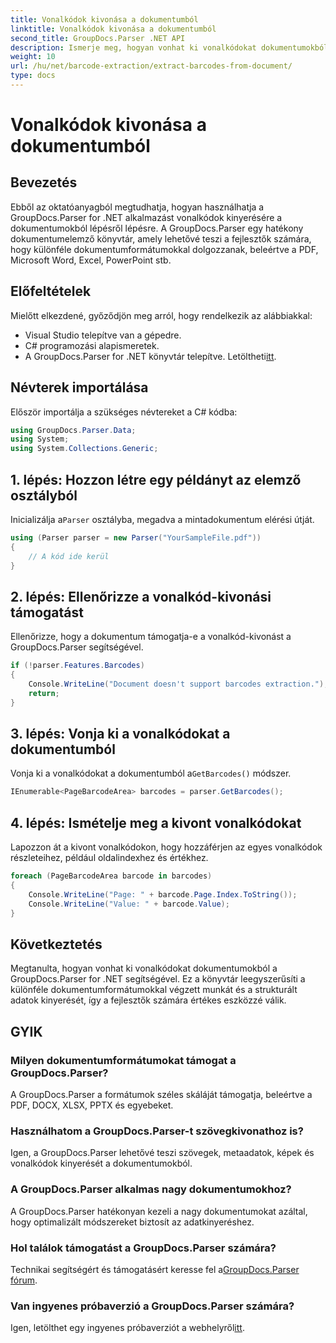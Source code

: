 ```yaml
---
title: Vonalkódok kivonása a dokumentumból
linktitle: Vonalkódok kivonása a dokumentumból
second_title: GroupDocs.Parser .NET API
description: Ismerje meg, hogyan vonhat ki vonalkódokat dokumentumokból a GroupDocs.Parser for .NET segítségével. Fokozatmentesen fokozza dokumentumfeldolgozási képességeit.
weight: 10
url: /hu/net/barcode-extraction/extract-barcodes-from-document/
type: docs
---
```

# Vonalkódok kivonása a dokumentumból

## Bevezetés
Ebből az oktatóanyagból megtudhatja, hogyan használhatja a GroupDocs.Parser for .NET alkalmazást vonalkódok kinyerésére a dokumentumokból lépésről lépésre. A GroupDocs.Parser egy hatékony dokumentumelemző könyvtár, amely lehetővé teszi a fejlesztők számára, hogy különféle dokumentumformátumokkal dolgozzanak, beleértve a PDF, Microsoft Word, Excel, PowerPoint stb.
## Előfeltételek
Mielőtt elkezdené, győződjön meg arról, hogy rendelkezik az alábbiakkal:
- Visual Studio telepítve van a gépedre.
- C# programozási alapismeretek.
-  A GroupDocs.Parser for .NET könyvtár telepítve. Letöltheti[itt](https://releases.groupdocs.com/parser/net/).

## Névterek importálása
Először importálja a szükséges névtereket a C# kódba:
```csharp
using GroupDocs.Parser.Data;
using System;
using System.Collections.Generic;
```
## 1. lépés: Hozzon létre egy példányt az elemző osztályból
 Inicializálja a`Parser` osztályba, megadva a mintadokumentum elérési útját.
```csharp
using (Parser parser = new Parser("YourSampleFile.pdf"))
{
    // A kód ide kerül
}
```
## 2. lépés: Ellenőrizze a vonalkód-kivonási támogatást
Ellenőrizze, hogy a dokumentum támogatja-e a vonalkód-kivonást a GroupDocs.Parser segítségével.
```csharp
if (!parser.Features.Barcodes)
{
    Console.WriteLine("Document doesn't support barcodes extraction.");
    return;
}
```
## 3. lépés: Vonja ki a vonalkódokat a dokumentumból
 Vonja ki a vonalkódokat a dokumentumból a`GetBarcodes()` módszer.
```csharp
IEnumerable<PageBarcodeArea> barcodes = parser.GetBarcodes();
```
## 4. lépés: Ismételje meg a kivont vonalkódokat
Lapozzon át a kivont vonalkódokon, hogy hozzáférjen az egyes vonalkódok részleteihez, például oldalindexhez és értékhez.
```csharp
foreach (PageBarcodeArea barcode in barcodes)
{
    Console.WriteLine("Page: " + barcode.Page.Index.ToString());
    Console.WriteLine("Value: " + barcode.Value);
}
```

## Következtetés
Megtanulta, hogyan vonhat ki vonalkódokat dokumentumokból a GroupDocs.Parser for .NET segítségével. Ez a könyvtár leegyszerűsíti a különféle dokumentumformátumokkal végzett munkát és a strukturált adatok kinyerését, így a fejlesztők számára értékes eszközzé válik.

## GYIK
### Milyen dokumentumformátumokat támogat a GroupDocs.Parser?
A GroupDocs.Parser a formátumok széles skáláját támogatja, beleértve a PDF, DOCX, XLSX, PPTX és egyebeket.
### Használhatom a GroupDocs.Parser-t szövegkivonathoz is?
Igen, a GroupDocs.Parser lehetővé teszi szövegek, metaadatok, képek és vonalkódok kinyerését a dokumentumokból.
### A GroupDocs.Parser alkalmas nagy dokumentumokhoz?
A GroupDocs.Parser hatékonyan kezeli a nagy dokumentumokat azáltal, hogy optimalizált módszereket biztosít az adatkinyeréshez.
### Hol találok támogatást a GroupDocs.Parser számára?
 Technikai segítségért és támogatásért keresse fel a[GroupDocs.Parser fórum](https://forum.groupdocs.com/c/parser/17).
### Van ingyenes próbaverzió a GroupDocs.Parser számára?
 Igen, letölthet egy ingyenes próbaverziót a webhelyről[itt](https://releases.groupdocs.com/).